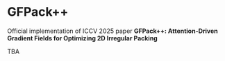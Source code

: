 # GFPack++

Official implementation of ICCV 2025 paper **GFPack++: Attention-Driven Gradient Fields for Optimizing 2D Irregular Packing**

TBA
